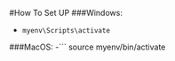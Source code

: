 #How To Set UP
###Windows:
- ```myenv\Scripts\activate```

###MacOS:
-``` source myenv/bin/activate
